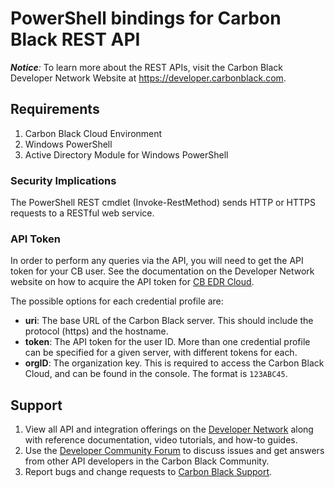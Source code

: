 # PowerShell bindings for Carbon Black REST API

_**Notice**:_ 
To learn more about the REST APIs, visit the Carbon Black Developer Network Website at https://developer.carbonblack.com.

## Requirements
1. Carbon Black Cloud Environment
2. Windows PowerShell
3. Active Directory Module for Windows PowerShell

### Security Implications
The PowerShell REST cmdlet (Invoke-RestMethod) sends HTTP or HTTPS requests to a RESTful web service.

### API Token
In order to perform any queries via the API, you will need to get the API token for your CB user. See the documentation
on the Developer Network website on how to acquire the API token for
[CB EDR Cloud](https://developer.carbonblack.com/reference/carbon-black-cloud/platform-apis/authentication/).

The possible options for each credential profile are:

* **uri**: The base URL of the Carbon Black server. This should include the protocol (https) and the hostname.
* **token**: The API token for the user ID. More than one credential profile can be specified for a given server, with
  different tokens for each.
* **orgID**: The organization key. This is required to access the Carbon Black Cloud, and can be found in the console. The format is ``123ABC45``.

## Support

1. View all API and integration offerings on the [Developer Network](https://developer.carbonblack.com/) along with reference documentation, video tutorials, and how-to guides.
2. Use the [Developer Community Forum](https://community.carbonblack.com/t5/Developer-Relations/bd-p/developer-relations) to discuss issues and get answers from other API developers in the Carbon Black Community.
3. Report bugs and change requests to [Carbon Black Support](https://www.vmware.com/support/services.html).
